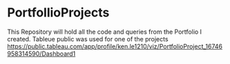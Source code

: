 # PortfollioProjects

This Repository will hold all the code and queries from the Portfolio I created.
Tableue public was used for one of the projects https://public.tableau.com/app/profile/ken.le1210/viz/PortfolioProject_16746958314590/Dashboard1
